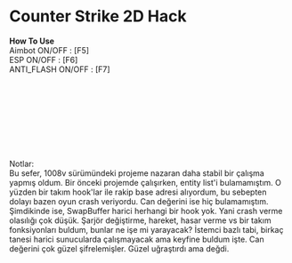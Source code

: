 # Counter Strike 2D Hack



<b>How To Use</b> <br/>
  Aimbot ON/OFF : [F5] <br/>
  ESP ON/OFF :  [F6]  <br/>
  ANTI_FLASH ON/OFF : [F7]
   <br/> <br/>
<br/> <br/>
<br/> <br/>
<br/> <br/>
<br/> <br/>
Notlar:<br/>
Bu sefer, 1008v sürümündeki projeme nazaran daha stabil bir çalışma yapmış oldum. Bir önceki projemde çalışırken, entity list'i bulamamıştım. O yüzden bir takım hook'lar ile rakip base adresi alıyordum, bu sebepten dolayı bazen oyun crash veriyordu. Can değerini ise hiç bulamamıştım.  <br/>
Şimdikinde ise, SwapBuffer harici herhangi bir hook yok. Yani crash verme olasılığı çok düşük. Şarjör değiştirme, hareket, hasar verme vs bir takım fonksiyonları buldum, bunlar ne işe mi yarayacak? İstemci bazlı tabi, birkaç tanesi harici sunucularda çalışmayacak ama keyfine buldum işte. Can değerini çok güzel şifrelemişler. Güzel uğraştırdı ama değdi.<br/>




